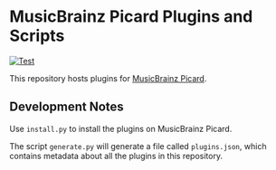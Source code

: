 # MusicBrainz Picard Plugins and Scripts

[![Test](https://github.com/jeandeaual/picard-plugins-scripts/actions/workflows/test.yaml/badge.svg)](https://github.com/jeandeaual/picard-plugins-scripts/actions/workflows/test.yaml)

This repository hosts plugins for [MusicBrainz Picard](https://picard.musicbrainz.org/).

## Development Notes

Use `install.py` to install the plugins on MusicBrainz Picard.

The script `generate.py` will generate a file called `plugins.json`, which contains metadata about all the plugins in this repository.
